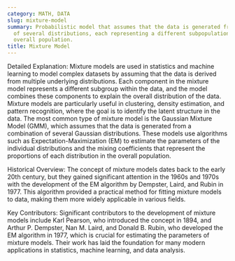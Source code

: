 ```yaml
---
category: MATH, DATA
slug: mixture-model
summary: Probabilistic model that assumes that the data is generated from a mixture
  of several distributions, each representing a different subpopulation within the
  overall population.
title: Mixture Model
---
```


Detailed Explanation:
Mixture models are used in statistics and machine learning to model complex datasets by assuming that the data is derived from multiple underlying distributions. Each component in the mixture model represents a different subgroup within the data, and the model combines these components to explain the overall distribution of the data. Mixture models are particularly useful in clustering, density estimation, and pattern recognition, where the goal is to identify the latent structure in the data. The most common type of mixture model is the Gaussian Mixture Model (GMM), which assumes that the data is generated from a combination of several Gaussian distributions. These models use algorithms such as Expectation-Maximization (EM) to estimate the parameters of the individual distributions and the mixing coefficients that represent the proportions of each distribution in the overall population.

Historical Overview:
The concept of mixture models dates back to the early 20th century, but they gained significant attention in the 1960s and 1970s with the development of the EM algorithm by Dempster, Laird, and Rubin in 1977. This algorithm provided a practical method for fitting mixture models to data, making them more widely applicable in various fields.

Key Contributors:
Significant contributors to the development of mixture models include Karl Pearson, who introduced the concept in 1894, and Arthur P. Dempster, Nan M. Laird, and Donald B. Rubin, who developed the EM algorithm in 1977, which is crucial for estimating the parameters of mixture models. Their work has laid the foundation for many modern applications in statistics, machine learning, and data analysis.